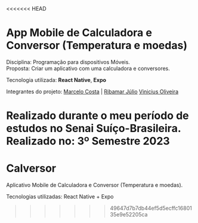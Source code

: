 <<<<<<< HEAD
# App Mobile de Calculadora e Conversor (Temperatura e moedas)
Disciplina: Programação para dispositivos Móveis.<br>
Proposta: Criar um aplicativo com uma calculadora e conversores.<br>

Tecnologia utilizada: <strong>React Native</strong>, <strong>Expo</strong>

Integrantes do projeto:
<a href="https://github.com/marcellu-s">Marcelo Costa</a> |
<a href="https://github.com/RibamarJ">Ribamar Júlio</a>
<a href="https://github.com/VerNancio">Vinicius Oliveira</a>

Realizado durante o meu período de estudos no Senai Suíço-Brasileira.<br>
Realizado no: 3º Semestre 2023
=======
# Calversor
Aplicativo Mobile de Calculadora e Conversor (Temperatura e moedas).

Tecnologias utilizadas: React Native + Expo
>>>>>>> 49647d7b7db44ef5d5ecffc1680135e9e52205ca
